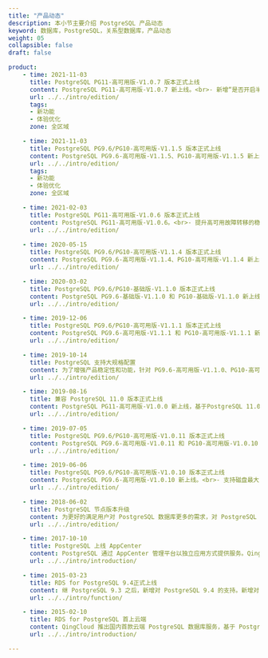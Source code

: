 ```yaml
---
title: "产品动态"
description: 本小节主要介绍 PostgreSQL 产品动态
keyword: 数据库，PostgreSQL，关系型数据库，产品动态
weight: 05
collapsible: false
draft: false

product:
    - time: 2021-11-03
      title: PostgreSQL PG11-高可用版-V1.0.7 版本正式上线
      content: PostgreSQL PG11-高可用版-V1.0.7 新上线。<br>- 新增“是否开启半同步模式”配置参数，支持自动切换主从节点数据同步流模式；<br>-  优化从库重建方式，从根据“节点IP”修改为根据“节点ID”方式；<br>- 修复不合理的 CPU 内存组合问题；<br>- 修复“节点详情”页面，角色描述异常问题。
      url: ../../intro/edition/
      tags:
      - 新功能
      - 体验优化
      zone: 全区域

    - time: 2021-11-03
      title: PostgreSQL PG9.6/PG10-高可用版-V1.1.5 版本正式上线
      content: PostgreSQL PG9.6-高可用版-V1.1.5、PG10-高可用版-V1.1.5 新上线。<br>- 新增“是否开启半同步模式”配置参数，支持自动切换主从节点数据同步流模式；<br>- 优化从库重建方式，从根据“节点IP”修改为根据“节点ID”方式；<br>- 修复不合理的 CPU 内存组合问题；<br>- 修复“节点详情”页面，角色描述异常问题。
      url: ../../intro/edition/
      tags:
      - 新功能
      - 体验优化
      zone: 全区域

    - time: 2021-02-03
      title: PostgreSQL PG11-高可用版-V1.0.6 版本正式上线
      content: PostgreSQL PG11-高可用版-V1.0.6。<br>- 提升高可用故障转移的稳定性；<br>-  支持 zabbix 监控；<br>- 支持 pldebugger 和 pg_jieba 插件；<br>- 修改 log_min_messages 参数默认值为 error。
      url: ../../intro/edition/
    
    - time: 2020-05-15
      title: PostgreSQL PG9.6/PG10-高可用版-V1.1.4 版本正式上线
      content: PostgreSQL PG9.6-高可用版-V1.1.4、PG10-高可用版-V1.1.4 新上线。<br>- 支持 zabbix 监控；<br>- 支持 pldebugger 和 pg_jieba 插件；<br>- 修改 log_min_messages 参数默认值为 error。
      url: ../../intro/edition/

    - time: 2020-03-02
      title: PostgreSQL PG9.6/PG10-基础版-V1.1.0 版本正式上线
      content: PostgreSQL PG9.6-基础版-V1.1.0 和 PG10-基础版-V1.1.0 新上线。<br>- 支持读写分离；<br>- 支持最多创建五个只读实例。
      url: ../../intro/edition/

    - time: 2019-12-06
      title: PostgreSQL PG9.6/PG10-高可用版-V1.1.1 版本正式上线
      content: PostgreSQL PG9.6-高可用版-V1.1.1 和 PG10-高可用版-V1.1.1 新上线。<br>- 下线集群内部基础备份共，需配置平台集群备份功能；<br>- 支持自动伸缩扩容磁盘规格；<br>- 基础型云服务器可选类型更新；<br>- Bug 修复，加强自动化运维能力。
      url: ../../intro/edition/

    - time: 2019-10-14
      title: PostgreSQL 支持大规格配置
      content: 为了增强产品稳定性和功能，针对 PG9.6-高可用版-V1.1.0、PG10-高可用版-V1.1.0、PG11-高可用版-V1.0.1 版本增强如下功能。<br>-  支持最大配置 64核256GB 规格；<br>- 支持磁盘自动扩容；<br>- 优化集群自动化管控机制。
      url: ../../intro/edition/

    - time: 2019-08-16
      title: 兼容 PostgreSQL 11.0 版本正式上线
      content: PostgreSQL PG11-高可用版-V1.0.0 新上线，基于PostgreSQL 11.0 构建。<br>- 支持读写分离；<br>- 支持最多创建五个只读实例；<br>- Zhparser 支持自定义中文分词。
      url: ../../intro/edition/

    - time: 2019-07-05
      title: PostgreSQL PG9.6/PG10-高可用版-V1.0.11 版本正式上线
      content: PostgreSQL PG9.6-高可用版-V1.0.11 和 PG10-高可用版-V1.0.10 新上线。<br>- 支持用户密码复杂度检查；<br>- 增强自动化运维能力。
      url: ../../intro/edition/

    - time: 2019-06-06
      title: PostgreSQL PG9.6/PG10-高可用版-V1.0.10 版本正式上线
      content: PostgreSQL PG9.6-高可用版-V1.0.10 新上线。<br>- 支持磁盘最大2T；<br>- 新支持 zh_CN.UTF-8；<br>- 支持 TimescaleDB；<br>- 支持 wal2json 插件；<br>- 增强自动化运维能力。
      url: ../../intro/edition/

    - time: 2018-06-02
      title: PostgreSQL 节点版本升级
      content: 为更好的满足用户对 PostgreSQL 数据库更多的需求，对 PostgreSQL 数据库应用单节点和主从双节点，进行10.0和9.6版本升级。
      url: ../../intro/edition/

    - time: 2017-10-10
      title: PostgreSQL 上线 AppCenter
      content: PostgreSQL 通过 AppCenter 管理平台以独立应用方式提供服务。QingCloud PostgreSQL 提供多个版本服务，分别满足开发测试和生产环境下的数据库服务需求。
      url: ../../intro/introduction/

    - time: 2015-03-23
      title: RDS for PostgreSQL 9.4正式上线
      content: 继 PostgreSQL 9.3 之后，新增对 PostgreSQL 9.4 的支持。新增对 JSONB 的支持，更快、更小的 GIN 索引，更实用的延迟执行函数等功能特性，同时增强了数据库本身的灵活性。
      url: ../../intro/function/

    - time: 2015-02-10
      title: RDS for PostgreSQL 首上云端
      content: QingCloud 推出国内首款云端 PostgreSQL 数据库服务，基于 PostgreSQL 9.3 架构，支持主从节点、在线扩容、自动备份和监控报警等功能，并且运行于100%二层隔离的私有网络中，结合QingCloud提供的高性能硬盘和实时副本，最大限度地保护用户数据的安全性。
      url: ../../intro/introduction/

---
```


<!-- 设置上述参数可生成产品动态页  -->
